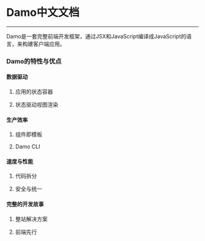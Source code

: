 # Damo中文文档

---

Damo是一套完整前端开发框架，通过JSX和JavaScript编译成JavaScript的语言，来构建客户端应用。

### Damo的特性与优点

#### 数据驱动

1. 应用的状态容器

2. 状态驱动视图渲染


#### 生产效率

1. 组件即模板

2. Damo CLI

#### 速度与性能

1. 代码拆分

2. 安全与统一

#### 完整的开发故事

1. 整站解决方案

2. 前端先行


